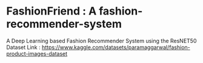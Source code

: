# FashionFriend : A fashion-recommender-system
A Deep Learning based Fashion  Recommender System using the ResNET50
Dataset Link : https://www.kaggle.com/datasets/paramaggarwal/fashion-product-images-dataset
